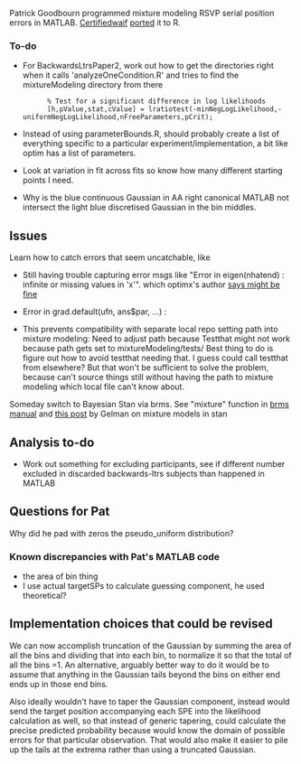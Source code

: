 
Patrick Goodbourn programmed mixture modeling RSVP serial position errors in MATLAB. [Certifiedwaif](https://github.com/certifiedwaif/) [ported](https://github.com/certifiedwaif/AttentionalBlink) it to R.

### To-do

- For BackwardsLtrsPaper2, work out how to get the directories right when it calls 'analyzeOneCondition.R' and tries to find the mixtureModeling directory from there

            % Test for a significant difference in log likelihoods
            [h,pValue,stat,cValue] = lratiotest(-minNegLogLikelihood,-uniformNegLogLikelihood,nFreeParameters,pCrit);
        
- Instead of using parameterBounds.R, should probably create a list of everything specific to a particular experiment/implementation, a bit like optim has a list of parameters.
- Look at variation in fit across fits so know how many different starting points I need.
- Why is the blue continuous Gaussian in AA right canonical MATLAB not intersect the light blue discretised Gaussian in the bin middles.
 
        
## Issues

Learn how to catch errors that seem uncatchable, like
*  Still having trouble capturing error msgs like "Error in eigen(nhatend) : infinite or missing values in 'x'". which optimx's author [says might be fine](
http://r.789695.n4.nabble.com/Error-in-eigen-nhatend-td4708274.html)

* Error in grad.default(ufn, ans$par, ...) :

* This prevents compatibility with separate local repo setting path into mixture modeling:  Need to adjust path because Testthat might not work because path gets set to mixtureModeling/tests/
Best thing to do is figure out how to avoid testthat needing that. I guess could call testthat from elsewhere?
But that won't be sufficient to solve the problem, because can't source things still without having the path to mixture modeling which local file can't know about.

Someday switch to Bayesian  Stan via brms. See "mixture" function in [brms manual](https://cran.r-project.org/web/packages/brms/brms.pdf) and [this post](http://andrewgelman.com/2017/08/21/mixture-models-stan-can-use-log_mix/) by Gelman on mixture models in stan

## Analysis to-do

* Work out something for excluding participants, see if different number excluded in discarded backwards-ltrs subjects than happened in MATLAB


## Questions for Pat

Why did he pad with zeros the pseudo_uniform distribution?

### Known discrepancies with Pat's MATLAB code

* the area of bin thing
* I use actual targetSPs to calculate guessing component, he used theoretical?


## Implementation choices that could be revised

We can now accomplish truncation of the Gaussian by summing the area of all the bins and dividing that into each bin, to normalize it so that the total of all the bins =1.
An alternative, arguably better way to do it would be to assume that anything in the Gaussian tails beyond the  bins on either end ends up in those end bins.

Also ideally wouldn't have to taper the Gaussian component, instead would send the target position accompanying each SPE into the likelihood calculation as well, so that instead of generic tapering, could calculate the precise predicted probability because would know the domain of possible errors for that particular observation. That would also make it easier to pile up the tails at the extrema rather than using a truncated Gaussian.